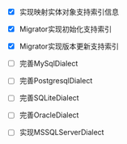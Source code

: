 - [x] 实现映射实体对象支持索引信息

- [x] Migrator实现初始化支持索引

- [x] Migrator实现版本更新支持索引

- [ ] 完善MySqlDialect

- [ ] 完善PostgresqlDialect

- [ ] 完善SQLiteDialect

- [ ] 完善OracleDialect

- [ ] 实现MSSQLServerDialect

  